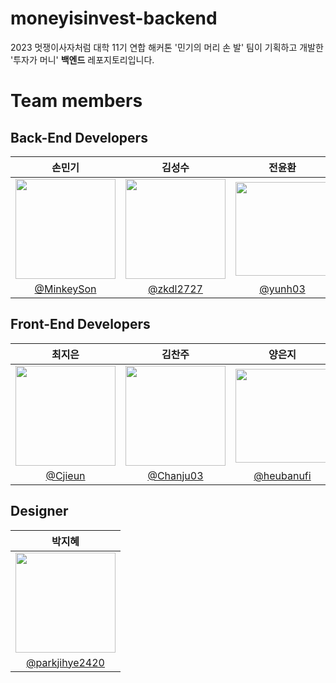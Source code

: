 # moneyisinvest-backend
2023 멋쟁이사자처럼 대학 11기 연합 해커톤 '민기의 머리 손 발' 팀이 기획하고 개발한 '투자가 머니' **백엔드** 레포지토리입니다.

# Team members
## Back-End Developers

|                                      손민기                                      |                                      김성수                                       |                                      전윤환                                       |
| :------------------------------------------------------------------------------: | :-------------------------------------------------------------------------------: | :-------------------------------------------------------------------------------: |
| <img width="160px" src="https://avatars.githubusercontent.com/u/126847381?v=4" /> | <img width="160px" src="https://avatars.githubusercontent.com/u/99383331?v=4" /> | <img width="150px" src="https://avatars.githubusercontent.com/u/57185499?v=4" /> |
|                    [@MinkeySon](https://github.com/MinkeySon)                    |                       [@zkdl2727](https://github.com/zkdl2727)                        |                    [@yunh03](https://github.com/yunh03)                     |

## Front-End Developers

|                                      최지은                                      |                                      김찬주                                       |                                      양은지                                       |
| :------------------------------------------------------------------------------: | :-------------------------------------------------------------------------------: | :-------------------------------------------------------------------------------: |
| <img width="160px" src="https://avatars.githubusercontent.com/u/122079153?v=4" /> | <img width="160px" src="https://avatars.githubusercontent.com/u/129511216?v=4" /> | <img width="150px" src="https://avatars.githubusercontent.com/u/129482143?v=4" /> |
|                    [@Cjieun](https://github.com/Cjieun)                    |                       [@Chanju03](https://github.com/Chanju03)                        |                    [@heubanufi](https://github.com/heubanufi)                     |

## Designer

|                                      박지혜                                      |
| :------------------------------------------------------------------------------: |
| <img width="160px" src="https://avatars.githubusercontent.com/u/128332058?v=4" /> |
|                    [@parkjihye2420](https://github.com/parkjihye2420)                    |

